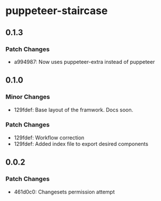 # puppeteer-staircase

## 0.1.3

### Patch Changes

- a994987: Now uses puppeteer-extra instead of puppeteer

## 0.1.0

### Minor Changes

- 129fdef: Base layout of the framwork. Docs soon.

### Patch Changes

- 129fdef: Workflow correction
- 129fdef: Added index file to export desired components

## 0.0.2

### Patch Changes

- 461d0c0: Changesets permission attempt
